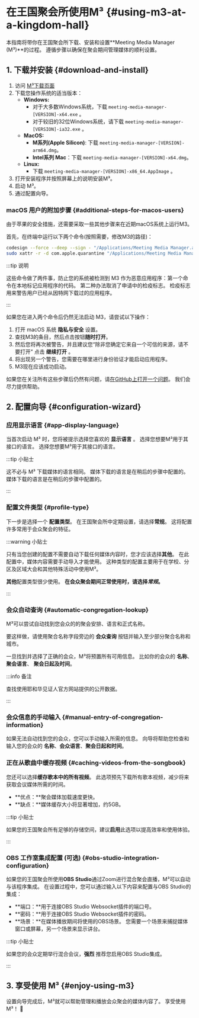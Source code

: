 # 在王国聚会所使用M³ {#using-m3-at-a-kingdom-hall}

本指南将带你在王国聚会所下载、安装和设置\*\*Meeting Media Manager (M³)\*\*的过程。 遵循步骤以确保在聚会期间管理媒体的顺利设置。

## 1. 下载并安装 {#download-and-install}

1. 访问 [M³下载页面](https://github.com/sircharlo/meeting-media-manager/releases/latest)
2. 下载您操作系统的适当版本：
   - **Windows:**
     - 对于大多数Windows系统，下载 `meeting-media-manager-[VERSION]-x64.exe` 。
     - 对于较旧的32位Windows系统，请下载 `meeting-media-manager-[VERSION]-ia32.exe` 。
   - **MacOS:**
     - **M系列(Apple Silicon)**: 下载 `meeting-media-manager-[VERSION]-arm64.dmg`。
     - **Intel系列 Mac**：下载 `meeting-media-manager-[VERSION]-x64.dmg`。
   - **Linux:**
     - 下载 `meeting-media-manager-[VERSION]-x86_64.AppImage` 。
3. 打开安装程序并按照屏幕上的说明安装M³。
4. 启动 M³。
5. 通过配置向导。

### macOS 用户的附加步骤 {#additional-steps-for-macos-users}

由于苹果的安全措施，还需要采取一些其他步骤来在近期macOS系统上运行M3。

首先，在终端中运行以下两个命令(按照需要，修改M3的路径)：

```bash
codesign --force --deep --sign - "/Applications/Meeting Media Manager.app"
sudo xattr -r -d com.apple.quarantine "/Applications/Meeting Media Manager.app"
```

:::tip 说明

这些命令做了两件事，防止您的系统被检测到 M3 作为恶意应用程序：第一个命令在本地标记应用程序的代码。 第二种办法取消了申请中的检疫标志。 检疫标志用来警告用户已经从因特网下载过的应用程序。

:::

如果您在进入两个命令后仍然无法启动 M3，请尝试以下操作：

1. 打开 macOS 系统 **隐私与安全** 设置。
2. 查找M3的条目，然后点击按钮**随时打开**。
3. 然后您将再次被警告，并且建议您“除非您确定它来自一个可信的来源，请不要打开” 点击 **继续打开** 。
4. 将出现另一个警告，您需要在哪里进行身份验证才能启动应用程序。
5. M3现在应该成功启动。

如果您在关注所有这些步骤后仍然有问题，请[在GitHub上打开一个问题](https://github.com/sircharlo/meeting-media-manager/issues/new)。 我们会尽力提供帮助。

## 2. 配置向导 {#configuration-wizard}

### 应用显示语言 {#app-display-language}

当首次启动 M³ 时，您将被提示选择您喜欢的 **显示语言** 。 选择您想要M³用于其接口的语言。 选择您想要M³用于其接口的语言。

:::tip 小贴士

这不必与 M³ 下载媒体的语言相同。 媒体下载的语言是在稍后的步骤中配置的。 媒体下载的语言是在稍后的步骤中配置的。

:::

### 配置文件类型 {#profile-type}

下一步是选择一个 **配置类型**。 在王国聚会所中定期设置，请选择**常规**。 这将配置许多常用于会众聚会的特征。

:::warning 小贴士

只有当您创建的配置不需要自动下载任何媒体内容时，您才应该选择**其他**。 在此配置中，媒体内容需要手动导入才能使用。 这种类型的配置主要用于在学校、分区及区域大会和其他特殊活动中使用M³。

**其他**配置类型很少使用。 **在会众聚会期间正常使用时，请选择*常规*。**

:::

### 会众自动查询 {#automatic-congregation-lookup}

M³可以尝试自动找到您会众的的聚会安排、语言和正式名称。

要这样做，请使用聚合名称字段旁边的 **会众查询** 按钮并输入至少部分聚合名称和城市。

一旦找到并选择了正确的会众，M³将预置所有可用信息。 比如你的会众的 **名称**、 **聚会语言**、 **聚会日起及时间**。

:::info 备注

查找使用耶和华见证人官方网站提供的公开数据。

:::

### 会众信息的手动输入 {#manual-entry-of-congregation-information}

如果无法自动找到您的会众，您可以手动输入所需的信息。 向导将帮助您检查和输入您的会众的 **名称**、**会众语言**、**聚会日起和时间**。

### 正在从歌曲中缓存视频 {#caching-videos-from-the-songbook}

您还可以选择**缓存歌本中的所有视频**。 此选项预先下载所有歌本视频，减少将来获取会议媒体所需的时间。

- \*\*优点：\*\*聚会媒体加载速度更快。
- \*\*缺点：\*\*媒体缓存大小将显著增加，约5GB。

:::tip 小贴士

如果您的王国聚会所有足够的存储空间，建议**启用**此选项以提高效率和使用体验。

:::

### OBS 工作室集成配置 (可选) {#obs-studio-integration-configuration}

如果您的王国聚会所使用**OBS Studio**通过Zoom进行混合聚会直播，M³可以自动与该程序集成。 在设置过程中，您可以通过输入以下内容来配置与OBS Studio的集成：

- \*\*端口：\*\*用于连接OBS Studio Websocket插件的端口号。
- \*\*密码：\*\*用于连接OBS Studio Websocket插件的密码。
- \*\*场景：\*\*在媒体播放期间将使用的OBS场景。 您需要一个场景来捕捉媒体窗口或屏幕，另一个场景来显示讲台。

:::tip 小贴士

如果您的会众定期举行混合会议，**强烈** 推荐您启用OBS Studio集成。

:::

## 3. 享受使用 M³ {#enjoy-using-m3}

设置向导完成后，M³就可以帮助管理和播放会众聚会的媒体内容了。 享受使用M³！ :tada:

